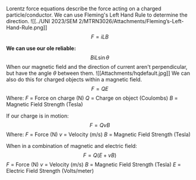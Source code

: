 Lorentz force equations describe the force acting on a charged particle/conductor. We can use Fleming's Left Hand Rule to determine the direction.
![[../UNI 2023/SEM 2/MTRN3026/Attachments/Fleming’s-Left-Hand-Rule.png]]
$$F = iLB$$

**We can use our ole reliable:**
$$BiL \sin\theta$$
When our magnetic field and the direction of current aren't perpendicular, but have the angle $\theta$ between them.
![[Attachments/hqdefault.jpg]]
We can also do this for charged objects within a magnetic field.
$$F = QE$$
Where: 
$F$ = Force on charge (N)
$Q$ = Charge on object (Coulombs)
$B$ = Magnetic Field Strength (Tesla)

If our charge is in motion:
$$F = QvB$$
Where:
$F$ = Force (N)
$v$ = Velocity (m/s)
$B$ = Magnetic Field Strength (Tesla)

When in a combination of magnetic and electric field:
$$F = Q(E+vB)$$
$F$ = Force (N)
$v$ = Velocity (m/s)
$B$ = Magnetic Field Strength (Tesla)
$E$ = Electric Field Strength (Volts/meter)
